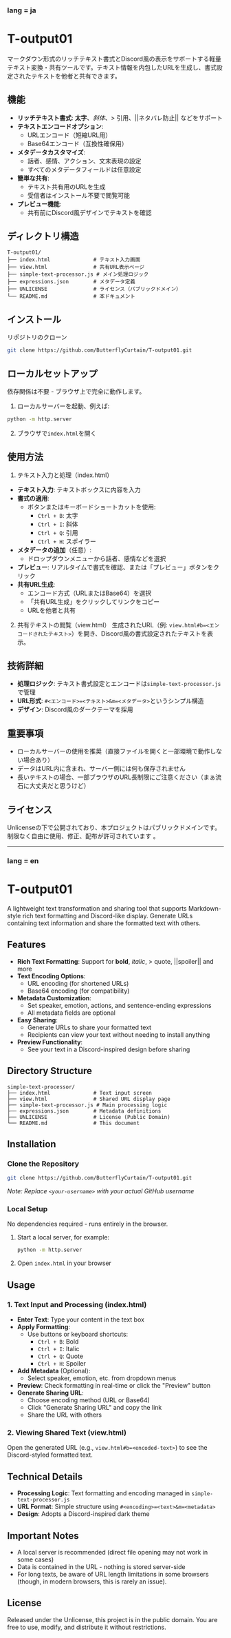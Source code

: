 ### lang = ja

# T-output01

マークダウン形式のリッチテキスト書式とDiscord風の表示をサポートする軽量テキスト変換・共有ツールです。テキスト情報を内包したURLを生成し、書式設定されたテキストを他者と共有できます。

## 機能
* **リッチテキスト書式**: **太字**、*斜体*、> 引用、||ネタバレ防止|| などをサポート
* **テキストエンコードオプション**:
  * URLエンコード（短縮URL用）
  * Base64エンコード（互換性確保用）
* **メタデータカスタマイズ**:
  * 話者、感情、アクション、文末表現の設定
  * すべてのメタデータフィールドは任意設定
* **簡単な共有**:
  * テキスト共有用のURLを生成
  * 受信者はインストール不要で閲覧可能
* **プレビュー機能**:
  * 共有前にDiscord風デザインでテキストを確認

## ディレクトリ構造

```
T-output01/
├── index.html              # テキスト入力画面
├── view.html               # 共有URL表示ページ
├── simple-text-processor.js # メイン処理ロジック
├── expressions.json        # メタデータ定義
├── UNLICENSE               # ライセンス（パブリックドメイン）
└── README.md               # 本ドキュメント
```

## インストール
リポジトリのクローン

```bash
git clone https://github.com/ButterflyCurtain/T-output01.git
```

## ローカルセットアップ
依存関係は不要 - ブラウザ上で完全に動作します。
1. ローカルサーバーを起動、例えば:

```bash
python -m http.server
```

2. ブラウザで`index.html`を開く

## 使用方法
1. テキスト入力と処理（index.html）
* **テキスト入力**: テキストボックスに内容を入力
* **書式の適用**:
  * ボタンまたはキーボードショートカットを使用:
    * `Ctrl + B`: 太字
    * `Ctrl + I`: 斜体
    * `Ctrl + Q`: 引用
    * `Ctrl + H`: スポイラー
* **メタデータの追加**（任意）:
  * ドロップダウンメニューから話者、感情などを選択
* **プレビュー**: リアルタイムで書式を確認、または「プレビュー」ボタンをクリック
* **共有URL生成**:
  * エンコード方式（URLまたはBase64）を選択
  * 「共有URL生成」をクリックしてリンクをコピー
  * URLを他者と共有

2. 共有テキストの閲覧（view.html）
   生成されたURL（例: `view.html#b=<エンコードされたテキスト>`）を開き、Discord風の書式設定されたテキストを表示。

## 技術詳細
* **処理ロジック**: テキスト書式設定とエンコードは`simple-text-processor.js`で管理
* **URL形式**: `#<エンコード>=<テキスト>&m=<メタデータ>`というシンプル構造
* **デザイン**: Discord風のダークテーマを採用

## 重要事項
* ローカルサーバーの使用を推奨（直接ファイルを開くと一部環境で動作しない場合あり）
* データはURL内に含まれ、サーバー側には何も保存されません
* 長いテキストの場合、一部ブラウザのURL長制限にご注意ください（まぁ流石に大丈夫だと思うけど）

## ライセンス
Unlicenseの下で公開されており、本プロジェクトはパブリックドメインです。制限なく自由に使用、修正、配布が許可されています 。



---
### lang = en

# T-output01

A lightweight text transformation and sharing tool that supports Markdown-style rich text formatting and Discord-like display. Generate URLs containing text information and share the formatted text with others.

## Features

- **Rich Text Formatting**: Support for **bold**, *italic*, > quote, ||spoiler|| and more
- **Text Encoding Options**:
  - URL encoding (for shortened URLs)
  - Base64 encoding (for compatibility)
- **Metadata Customization**:
  - Set speaker, emotion, actions, and sentence-ending expressions
  - All metadata fields are optional
- **Easy Sharing**:
  - Generate URLs to share your formatted text
  - Recipients can view your text without needing to install anything
- **Preview Functionality**:
  - See your text in a Discord-inspired design before sharing

## Directory Structure

```
simple-text-processor/
├── index.html              # Text input screen
├── view.html               # Shared URL display page
├── simple-text-processor.js # Main processing logic
├── expressions.json        # Metadata definitions
├── UNLICENSE               # License (Public Domain)
└── README.md               # This document
```

## Installation

### Clone the Repository

```bash
git clone https://github.com/ButterflyCurtain/T-output01.git
```
*Note: Replace `<your-username>` with your actual GitHub username*

### Local Setup

No dependencies required - runs entirely in the browser.

1. Start a local server, for example:
   ```bash
   python -m http.server
   ```
2. Open `index.html` in your browser

## Usage

### 1. Text Input and Processing (index.html)

- **Enter Text**: Type your content in the text box
- **Apply Formatting**:
  - Use buttons or keyboard shortcuts:
    - `Ctrl + B`: Bold
    - `Ctrl + I`: Italic
    - `Ctrl + Q`: Quote
    - `Ctrl + H`: Spoiler
- **Add Metadata** (Optional):
  - Select speaker, emotion, etc. from dropdown menus
- **Preview**: Check formatting in real-time or click the "Preview" button
- **Generate Sharing URL**:
  - Choose encoding method (URL or Base64)
  - Click "Generate Sharing URL" and copy the link
  - Share the URL with others

### 2. Viewing Shared Text (view.html)

Open the generated URL (e.g., `view.html#b=<encoded-text>`) to see the Discord-styled formatted text.

## Technical Details

- **Processing Logic**: Text formatting and encoding managed in `simple-text-processor.js`
- **URL Format**: Simple structure using `#<encoding>=<text>&m=<metadata>`
- **Design**: Adopts a Discord-inspired dark theme

## Important Notes

- A local server is recommended (direct file opening may not work in some cases)
- Data is contained in the URL - nothing is stored server-side
- For long texts, be aware of URL length limitations in some browsers (though, in modern browsers, this is rarely an issue).

## License

Released under the Unlicense, this project is in the public domain. You are free to use, modify, and distribute it without restrictions.

